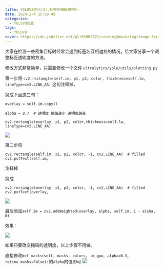 ```yaml
---
title: YOLOV8优化(3),标签和掩码透明化
date: 2024-2-4 15:09:49
categories:
  - YOLOV8优化
tags:
  - YOLOV8
cover: https://cdn.jsdelivr.net/gh/KXHH2021/seveimg@main/img/image.3zcijscluza0.webp
---
```


大家在检测一些密集目标时经常会遇到标签名互相遮挡的情况，给大家分享一个调整标签透明度的方法。

修改方式非常简单，只需要修改一个文件 `ultralytics/yolo/utils/plotting.py`

第一步将 `cv2.rectangle(self.im, p1, p2, color, thickness=self.lw, lineType=cv2.LINE_AA)` 这句注释掉，

换成下面这三句：

```
overlay = self.im.copy()

alpha = 0.7  # 透明度 数值越小 透明度越高

cv2.rectangle(overlay, p1, p2, color,thickness=self.lw, lineType=cv2.LINE_AA)
```

![](https://cdn.jsdelivr.net/gh/KXHH2021/seveimg@main/img/image.1twi923dkosg.webp)

第二步将

```
cv2.rectangle(self.im, p1, p2, color, -1, cv2.LINE_AA)  # filled
cv2.putText(self.im,
```

注释掉

换成

```
cv2.rectangle(overlay, p1, p2, color, -1, cv2.LINE_AA)  # filled
cv2.putText(overlay,
```

![](https://cdn.jsdelivr.net/gh/KXHH2021/seveimg@main/img/image.4qtagvhpmb20.webp)

最后添加`self.im = cv2.addWeighted(overlay, alpha, self.im, 1 - alpha, 0)`

效果：

![](https://cdn.jsdelivr.net/gh/KXHH2021/seveimg@main/img/image.2u9omyv08f00.webp)





如果只要改变掩码的透明度，以上步骤不用做。

直接修改`def masks(self, masks, colors, im_gpu, alpha=0.3, retina_masks=False):`的`alpha`的值即可
![](https://cdn.jsdelivr.net/gh/KXHH2021/seveimg@main/img/image.1rlsp7d778jk.webp)

